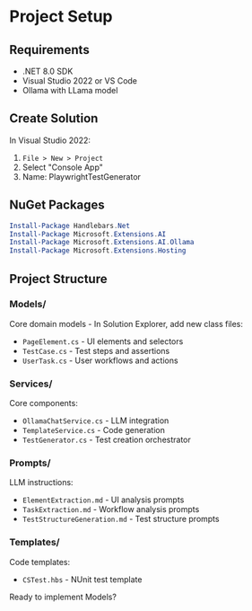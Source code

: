 # Project Setup

## Requirements
- .NET 8.0 SDK
- Visual Studio 2022 or VS Code
- Ollama with LLama model

## Create Solution
In Visual Studio 2022:
1. `File > New > Project`
2. Select "Console App"
3. Name: PlaywrightTestGenerator

## NuGet Packages
```powershell
Install-Package Handlebars.Net
Install-Package Microsoft.Extensions.AI
Install-Package Microsoft.Extensions.AI.Ollama
Install-Package Microsoft.Extensions.Hosting
```

## Project Structure

### Models/
Core domain models - In Solution Explorer, add new class files:
- `PageElement.cs` - UI elements and selectors
- `TestCase.cs` - Test steps and assertions
- `UserTask.cs` - User workflows and actions

### Services/
Core components:
- `OllamaChatService.cs` - LLM integration
- `TemplateService.cs` - Code generation
- `TestGenerator.cs` - Test creation orchestrator

### Prompts/
LLM instructions:
- `ElementExtraction.md` - UI analysis prompts
- `TaskExtraction.md` - Workflow analysis prompts  
- `TestStructureGeneration.md` - Test structure prompts

### Templates/
Code templates:
- `CSTest.hbs` - NUnit test template

Ready to implement Models?